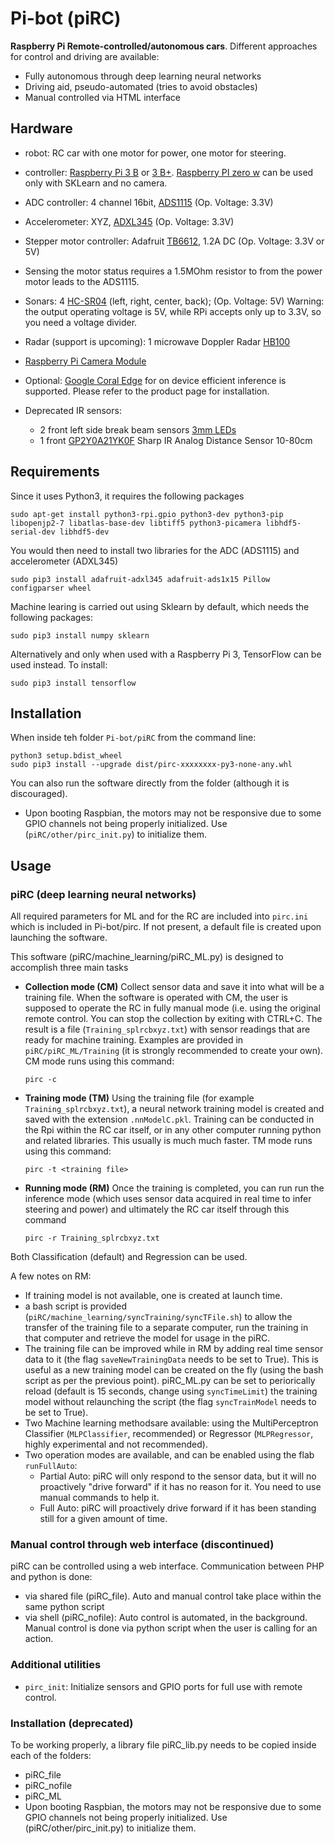 # Pi-bot (piRC)
**Raspberry Pi Remote-controlled/autonomous cars**. Different approaches for control and driving are available:
- Fully autonomous through deep learning neural networks 
- Driving aid, pseudo-automated (tries to avoid obstacles)
- Manual controlled via HTML interface

## Hardware
- robot: RC car with one motor for power, one motor for steering.
- controller: [Raspberry Pi 3 B](https://www.raspberrypi.org/products/raspberry-pi-3-model-b/) or [3 B+](https://www.raspberrypi.org/products/raspberry-pi-3-model-b-plus/). [Raspberry PI zero w](https://www.raspberrypi.org/products/pi-zero-w/)  can be used only with SKLearn and no camera.
- ADC controller: 4 channel 16bit, [ADS1115](http://www.ti.com/lit/ds/symlink/ads1115.pdf) (Op. Voltage: 3.3V)
- Accelerometer: XYZ, [ADXL345](http://www.analog.com/en/products/mems/accelerometers/adxl345.html) (Op. Voltage: 3.3V)
- Stepper motor controller: Adafruit [TB6612](https://learn.adafruit.com/adafruit-tb6612-h-bridge-dc-stepper-motor-driver-breakout/overview), 1.2A DC (Op. Voltage: 3.3V or 5V)
- Sensing the motor status requires a 1.5MOhm resistor to from the power motor leads to the ADS1115. 
- Sonars: 4 [HC-SR04](http://www.micropik.com/PDF/HCSR04.pdf) (left, right, center, back); (Op. Voltage: 5V)
  Warning: the output operating voltage is 5V, while RPi accepts only up to 3.3V, so you need a voltage divider.
- Radar (support is upcoming): 1 microwave Doppler Radar [HB100](https://www.tindie.com/products/limpkin/hb100-doppler-speed-sensor-arduino-compatible/)
- [Raspberry Pi Camera Module](https://www.raspberrypi.org/products/camera-module-v2/)
- Optional: [Google Coral Edge](https://coral.withgoogle.com/docs/accelerator/get-started/) for on device efficient inference is supported. Please refer to the product page for installation.

- Deprecated IR sensors:
    - 2 front left side break beam sensors [3mm LEDs](https://www.adafruit.com/products/2167)
    - 1 front [GP2Y0A21YK0F](http://www.sharp-world.com/products/device/lineup/data/pdf/datasheet/gp2y0a21yk_e.pdf) Sharp IR Analog Distance Sensor 10-80cm

## Requirements
Since it uses Python3, it requires the following packages

    sudo apt-get install python3-rpi.gpio python3-dev python3-pip libopenjp2-7 libatlas-base-dev libtiff5 python3-picamera libhdf5-serial-dev libhdf5-dev

You would then need to install two libraries for the ADC (ADS1115) and accelerometer (ADXL345)

    sudo pip3 install adafruit-adxl345 adafruit-ads1x15 Pillow configparser wheel

Machine learing is carried out using Sklearn by default, which needs the following packages:

    sudo pip3 install numpy sklearn 
    
Alternatively and only when used with a Raspberry Pi 3, TensorFlow can be used instead. To install: 

    sudo pip3 install tensorflow

## Installation
When inside teh folder `Pi-bot/piRC` from the command line:

    python3 setup.bdist_wheel
    sudo pip3 install --upgrade dist/pirc-xxxxxxxx-py3-none-any.whl  
    
You can also run the software directly from the folder (although it is discouraged).
    
- Upon booting Raspbian, the motors may not be responsive due to some GPIO channels not being properly initialized. Use (`piRC/other/pirc_init.py`) to initialize them.

## Usage
### piRC (deep learning neural networks)
All required parameters for ML and for the RC are included into `pirc.ini` which is included in Pi-bot/pirc. If not present, a default file is created upon launching the software.
 
This software (piRC/machine_learning/piRC_ML.py) is designed to accomplish three main tasks
- **Collection mode (CM)** Collect sensor data and save it into what will be a training file. When the software is operated with CM, the user is supposed to operate the RC in fully manual mode (i.e. using the original remote control. You can stop the collection by exiting with CTRL+C. The result is a file (`Training_splrcbxyz.txt`) with sensor readings that are ready for machine training. Examples are provided in `piRC/piRC_ML/Training` (it is strongly recommended to create your own). CM mode runs using this command:

    `pirc -c`

- **Training mode (TM)** Using the training file (for example `Training_splrcbxyz.txt`), a neural network training model is created and saved with the extension `.nnModelC.pkl`. Training can be conducted in the Rpi within the RC car itself, or in any other computer running python and related libraries. This usually is much much faster. TM mode runs using this command:

    `pirc -t <training file>`

- **Running mode (RM)** Once the training is completed, you can run run the inference mode (which uses sensor data acquired in real time to infer steering and power) and ultimately the RC car itself through this command

    `pirc -r Training_splrcbxyz.txt`

Both Classification (default) and Regression can be used.

A few notes on RM:
- If training model is not available, one is created at launch time.
- a bash script is provided (`piRC/machine_learning/syncTraining/syncTFile.sh`) to allow the transfer of the training file to a separate computer, run the training in that computer and retrieve the model for usage in the piRC.
- The training file can be improved while in RM by adding real time sensor data to it (the flag `saveNewTrainingData` needs to be set to True). This is useful as a new training model can be created on the fly (using the bash script as per the previous point). piRC_ML.py can be set to periorically reload (default is 15 seconds, change using `syncTimeLimit`) the training model without relaunching the script (the flag `syncTrainModel` needs to be set to True).
- Two Machine learning methodsare available: using the MultiPerceptron Classifier (`MLPClassifier`, recommended) or Regressor (`MLPRegressor`, highly experimental and not recommended). 
- Two operation modes are available, and can be enabled using the flab `runFullAuto`:
    - Partial Auto: piRC will only respond to the sensor data, but it will no proactively "drive forward" if it has no reason for it. You need to use manual commands to help it. 
    - Full Auto: piRC will proactively drive forward if it has been standing still for a given amount of time. 

### Manual control through web interface (discontinued)
piRC can be controlled using a web interface. Communication between PHP and python is done: 
- via shared file (piRC_file). Auto and manual control take place within the same python script
- via shell (piRC_nofile): Auto control is automated, in the background. Manual control is done via python script when the user 
is calling for an action.

### Additional utilities
- `pirc_init`: Initialize sensors and GPIO ports for full use with remote control.


### Installation (deprecated)
To be working properly, a library file piRC_lib.py needs to be copied inside each of the folders:
- piRC_file
- piRC_nofile
- piRC_ML
- Upon booting Raspbian, the motors may not be responsive due to some GPIO channels not being properly initialized. Use (piRC/other/pirc_init.py) to initialize them.
